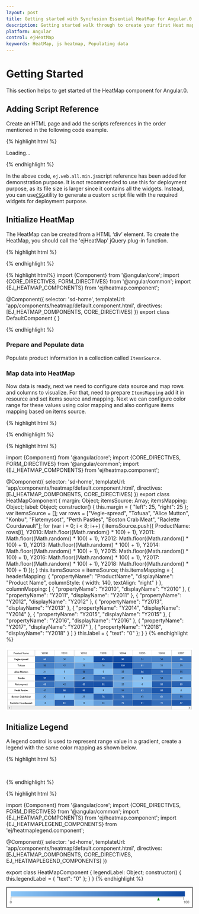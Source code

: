 ```yaml
---
layout: post
title: Getting started with Syncfusion Essential HeatMap for Angular.0
description: Getting started walk through to create your first Heat map.
platform: Angular
control: ejHeatMap
keywords: HeatMap, js heatmap, Populating data
---
```


# Getting Started

This section helps to get started of the HeatMap component for Angular.0. 

## Adding Script Reference

Create an HTML page and add the scripts references in the order mentioned in the following code example.

{% highlight html %}

<!DOCTYPE html>
<html>
   <head> 
    <link href="//cdn.syncfusion.com/14.3.0.49/js/web/flat-azure/ej.web.all.min.css" rel="stylesheet" />
    <script src="node_modules/core-js/client/shim.min.js"></script>
    <script src="node_modules/zone.js/dist/zone.js"></script>
    <script src="node_modules/reflect-metadata/Reflect.js"></script>
    <script src="node_modules/systemjs/dist/system.src.js"></script>
    <script src="https://code.jquery.com/jquery-3.0.0.min.js"></script>
    <script src="http://cdn.syncfusion.com/js/assets/external/jsrender.min.js" type="text/javascript"></script>
    <script src="https://ajax.aspnetcdn.com/ajax/jquery.validate/1.14.0/jquery.validate.min.js">
    </script>
    <script src="http://cdn.syncfusion.com/14.3.0.49/js/web/ej.web.all.min.js" type="text/javascript"></script>
    <script src ="http://cdn.syncfusion.com/14.3.0.49/js/common/ej.angular2.min.js"></script>
    <script src="systemjs.config.js"></script>
  </head>
  <body>
   <ej-app>Loading...</ej-app>
  </body>
</html>

{% endhighlight %}

In the above code, `ej.web.all.min.js`script reference has been added for demonstration purpose. It is not recommended to use this for deployment purpose, as its file size is larger since it contains all the widgets. Instead, you can use[`CSG`](http://csg.syncfusion.com "CSG")utility to generate a custom script file with the required widgets for deployment purpose.

## Initialize HeatMap

The HeatMap can be created from a HTML ‘div’ element. To create the HeatMap, you should call the 'ejHeatMap' jQuery plug-in function.

{% highlight html %}
<div>
    <ej-heatmap id="HeatMap" [width]="100%" [height]="600px">
    </ej-heatmap>
</div>
			
{% endhighlight %}
	
{% highlight html%}	
import {Component} from '@angular/core';
import {CORE_DIRECTIVES, FORM_DIRECTIVES} from '@angular/common';
import {EJ_HEATMAP_COMPONENTS} from 'ej/heatmap.component';

@Component({
    selector: 'sd-home',
    templateUrl: 'app/components/heatmap/default.component.html',
    directives: [EJ_HEATMAP_COMPONENTS, CORE_DIRECTIVES]
})
export class DefaultComponent {
    }
    
{% endhighlight %}

### Prepare and Populate data

Populate product information in a collection called `ItemsSource`.

### Map data into HeatMap

Now data is ready, next we need to configure data source and map rows and columns to visualize. For that, need to prepare `ItemsMapping` add it in resource and set items source and mapping.
Next we can configure color range for these values using color mapping and also configure items mapping based on items source.
 
{% highlight html %}
<div>
<ej-heatmap id="heatmap1" isResponsive="true" [width]="900" [itemsMapping]="itemsMapping" [itemsSource]="itemsSource">
	<e-colormappingcollection>
		<e-colormapping [value]="0" color="#8ec8f8" [label]="label">
		</e-colormapping>
		<e-colormapping [value]="100" color="#0d47a1" [label]="label">
		</e-colormapping>
    </e-colormappingcollection>
</ej-heatmap>
</div>

{% endhighlight %}

{% highlight html %}

import {Component} from '@angular/core';
import {CORE_DIRECTIVES, FORM_DIRECTIVES} from '@angular/common';
import {EJ_HEATMAP_COMPONENTS} from 'ej/heatmap.component';

@Component({
    selector: 'sd-home',
    templateUrl: 'app/components/heatmap/default.component.html',
    directives: [EJ_HEATMAP_COMPONENTS, CORE_DIRECTIVES]
})
export class HeatMapComponent {
    margin: Object;
    itemsSource: Array<Object>;
    itemsMapping: Object;
    label: Object;
    constructor() {
        this.margin = { "left": 25, "right": 25 };
        var itemsSource = [];
        var rows = ["Vegie-spread", "Tofuaa", "Alice Mutton", "Konbu", "Fløtemysost", "Perth Pasties", "Boston Crab Meat", "Raclette Courdavault"];
        for (var i = 0; i < 8; i++) {
            itemsSource.push({
                ProductName: rows[i], Y2010: Math.floor((Math.random() * 100) + 1), Y2011: Math.floor((Math.random() * 100) + 1), Y2012: Math.floor((Math.random() * 100) + 1), Y2013: Math.floor((Math.random() * 100) + 1),
                Y2014: Math.floor((Math.random() * 100) + 1), Y2015: Math.floor((Math.random() * 100) + 1), Y2016: Math.floor((Math.random() * 100) + 1), Y2017: Math.floor((Math.random() * 100) + 1), Y2018: Math.floor((Math.random() * 100) + 1)
            });
        }
        this.itemsSource = itemsSource;
        this.itemsMapping = {
            headerMapping: { "propertyName": "ProductName", "displayName": "Product Name", columnStyle: { width: 140, textAlign: "right" } },
            columnMapping: [
                { "propertyName": "Y2010", "displayName": "Y2010" },
                { "propertyName": "Y2011", "displayName": "Y2011" },
                { "propertyName": "Y2012", "displayName": "Y2012" },
                { "propertyName": "Y2013", "displayName": "Y2013" },
                { "propertyName": "Y2014", "displayName": "Y2014" },
                { "propertyName": "Y2015", "displayName": "Y2015" },
                { "propertyName": "Y2016", "displayName": "Y2016" },
                { "propertyName": "Y2017", "displayName": "Y2017" },
                { "propertyName": "Y2018", "displayName": "Y2018" }
            ]
        }
        this.label = { "text": "0" };
    }
}
{% endhighlight %}

![](Getting-Started_images/Getting-Started_img1.png)

## Initialize Legend

A legend control is used to represent range value in a gradient, create a legend with the same color mapping as shown below.
 
{% highlight html %}
<div>
    <ej-heatmaplegend id="heatmaplegend" style="margin-left:200px" height="50px" width="500px" >
        <e-legendcolormappings>
            <e-legendcolormapping [value]="0" color="#8ec8f8">
            </e-legendcolormapping>
            <e-legendcolormapping [value]="100" color="#0d47a1">
            </e-legendcolormapping>
        </e-legendcolormappings>
    </ej-heatmaplegend>
</div>

{% endhighlight %}

{% highlight html %}

import {Component} from '@angular/core';
import {CORE_DIRECTIVES, FORM_DIRECTIVES} from '@angular/common';
import {EJ_HEATMAP_COMPONENTS} from 'ej/heatmap.component';
import {EJ_HEATMAPLEGEND_COMPONENTS} from 'ej/heatmaplegend.component';

@Component({
    selector: 'sd-home',
    templateUrl: 'app/components/heatmap/default.component.html',
    directives: [EJ_HEATMAP_COMPONENTS, CORE_DIRECTIVES, EJ_HEATMAPLEGEND_COMPONENTS]
})

export class HeatMapComponent {
    legendLabel: Object;
    constructor() {
        this.legendLabel = { "text": "0" };
    }
}
{% endhighlight %}

![](Getting-Started_images/Getting-Started_img2.png)
